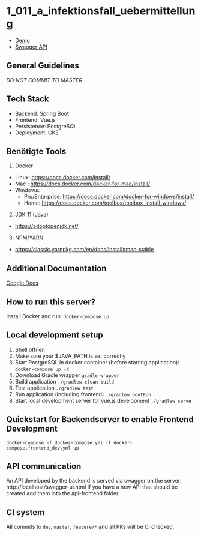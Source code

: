 # 1_011_a_infektionsfall_uebermittellung

  * [Demo](https://imis-prototyp.de)
  * [Swagger API](https://api.imis-prototyp.de/)

## General Guidelines
_DO NOT COMMIT TO MASTER_ 

## Tech Stack
 - Backend: Spring Boot
 - Frontend: Vue.js
 - Persistence: PostgreSQL
 - Deployment: GKE
 
## Benötigte Tools
1. Docker
  - Linux: https://docs.docker.com/install/
  - Mac : https://docs.docker.com/docker-for-mac/install/
  - Windows:
    - Pro/Enterprise: https://docs.docker.com/docker-for-windows/install/
    - Home: https://docs.docker.com/toolbox/toolbox_install_windows/
2. JDK 11 (Java)
  - https://adoptopenjdk.net/ 
3. NPM/YARN
  - https://classic.yarnpkg.com/en/docs/install#mac-stable 


## Additional Documentation
[Google Docs](https://docs.google.com/document/d/1nEf7WGs6BJ9qcHcuUoVzV1i01kIPH0ENQihb6B7yiI4/edit?usp=sharing)
## How to run this server?
Install Docker and run: `docker-compose up`

## Local development setup
1. Shell öffnen 
1. Make sure your $JAVA_PATH is set correctly
1. Start PostgreSQL in docker container (before starting application): 
```docker-compose up -d ```
1. Download Gradle wrapper
```gradle wrapper```
1. Build application
```./gradlew clean build```
1. Test application
```./gradlew test```
1. Run application (including frontend) 
```./gradlew bootRun```
1. Start local development server for vue.js development
```./gradlew serve```
## Quickstart for Backendserver to enable Frontend Development
```docker-compose -f docker-compose.yml -f docker-compose.frontend_dev.yml up ```

## API communication

An API developed by the backend is served via swagger on the server: http://localhost/swagger-ui.html
If you have a new API that should be created add them into the api-frontend folder.

## CI system
All commits to `dev`, `master`, `feature/*` and all PRs will be CI checked.
